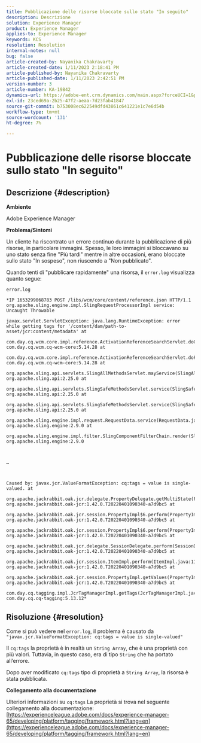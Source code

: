 ```yaml
---
title: Pubblicazione delle risorse bloccate sullo stato "In seguito"
description: Descrizione
solution: Experience Manager
product: Experience Manager
applies-to: Experience Manager
keywords: KCS
resolution: Resolution
internal-notes: null
bug: false
article-created-by: Nayanika Chakravarty
article-created-date: 1/11/2023 2:18:41 PM
article-published-by: Nayanika Chakravarty
article-published-date: 1/11/2023 2:42:51 PM
version-number: 3
article-number: KA-19842
dynamics-url: https://adobe-ent.crm.dynamics.com/main.aspx?forceUCI=1&pagetype=entityrecord&etn=knowledgearticle&id=f7c02ed5-ba91-ed11-aad1-6045bd006b25
exl-id: 23ced69a-2b25-47f2-aeaa-7d23fab41847
source-git-commit: b753008ec622549dfd43861c641221e1c7e6d54b
workflow-type: tm+mt
source-wordcount: '131'
ht-degree: 7%

---
```


# Pubblicazione delle risorse bloccate sullo stato &quot;In seguito&quot;

## Descrizione {#description}


<b>Ambiente</b>

Adobe Experience Manager

<b>Problema/Sintomi</b>

Un cliente ha riscontrato un errore continuo durante la pubblicazione di più risorse, in particolare immagini. Spesso, le loro immagini si bloccavano su uno stato senza fine &quot;Più tardi&quot; mentre in altre occasioni, erano bloccate sullo stato &quot;In sospeso&quot;, non riuscendo a &quot;Non pubblicato&quot;.

Quando tenti di &quot;pubblicare rapidamente&quot; una risorsa, il `error.log` visualizza quanto segue:

`error.log`


```
*IP 1653299068783 POST /libs/wcm/core/content/reference.json HTTP/1.1 org.apache.sling.engine.impl.SlingRequestProcessorImpl service: Uncaught Throwable

javax.servlet.ServletException: java.lang.RuntimeException: error while getting tags for '/content/dam/path-to-asset/jcr:content/metadata' at
 
com.day.cq.wcm.core.impl.reference.ActivationReferenceSearchServlet.doGet(ActivationReferenceSearchServlet.java:140) com.day.cq.wcm.cq-wcm-core:5.14.28 at

com.day.cq.wcm.core.impl.reference.ActivationReferenceSearchServlet.doPost(ActivationReferenceSearchServlet.java:100) com.day.cq.wcm.cq-wcm-core:5.14.28 at
 
org.apache.sling.api.servlets.SlingAllMethodsServlet.mayService(SlingAllMethodsServlet.java:146) org.apache.sling.api:2.25.0 at
 
org.apache.sling.api.servlets.SlingSafeMethodsServlet.service(SlingSafeMethodsServlet.java:342) org.apache.sling.api:2.25.0 at

org.apache.sling.api.servlets.SlingSafeMethodsServlet.service(SlingSafeMethodsServlet.java:374) org.apache.sling.api:2.25.0 at

org.apache.sling.engine.impl.request.RequestData.service(RequestData.java:583) org.apache.sling.engine:2.9.0 at

org.apache.sling.engine.impl.filter.SlingComponentFilterChain.render(SlingComponentFilterChain.java:45) org.apache.sling.engine:2.9.0



…



Caused by: javax.jcr.ValueFormatException: cq:tags = value is single-valued. at

org.apache.jackrabbit.oak.jcr.delegate.PropertyDelegate.getMultiState(PropertyDelegate.java:137) org.apache.jackrabbit.oak-jcr:1.42.0.T20220401090340-a7d9bc5 at

org.apache.jackrabbit.oak.jcr.session.PropertyImpl$6.perform(PropertyImpl.java:266) org.apache.jackrabbit.oak-jcr:1.42.0.T20220401090340-a7d9bc5 at

org.apache.jackrabbit.oak.jcr.session.PropertyImpl$6.perform(PropertyImpl.java:261) org.apache.jackrabbit.oak-jcr:1.42.0.T20220401090340-a7d9bc5 at
 
org.apache.jackrabbit.oak.jcr.delegate.SessionDelegate.perform(SessionDelegate.java:210) org.apache.jackrabbit.oak-jcr:1.42.0.T20220401090340-a7d9bc5 at
 
org.apache.jackrabbit.oak.jcr.session.ItemImpl.perform(ItemImpl.java:112) org.apache.jackrabbit.oak-jcr:1.42.0.T20220401090340-a7d9bc5 at
 
org.apache.jackrabbit.oak.jcr.session.PropertyImpl.getValues(PropertyImpl.java:261) org.apache.jackrabbit.oak-jcr:1.42.0.T20220401090340-a7d9bc5 at
 
com.day.cq.tagging.impl.JcrTagManagerImpl.getTags(JcrTagManagerImpl.java:797) com.day.cq.cq-tagging:5.13.12*
```



## Risoluzione {#resolution}


Come si può vedere nel `error.log`, il problema è causato da `"javax.jcr.ValueFormatException: cq:tags = value is single-valued"`

Il `cq:tags` la proprietà è in realtà un ``String Array``, che è una proprietà con più valori. Tuttavia, in questo caso, era di tipo ``String`` che ha portato all’errore.

Dopo aver modificato `cq:tags` tipo di proprietà a ``String Array``, la risorsa è stata pubblicata.

<b>Collegamento alla documentazione</b>

Ulteriori informazioni su `cq:tags` La proprietà si trova nel seguente collegamento alla documentazione:
[https://experienceleague.adobe.com/docs/experience-manager-65/developing/platform/tagging/framework.html?lang=en](https://experienceleague.adobe.com/docs/experience-manager-65/developing/platform/tagging/framework.html?lang=en)
